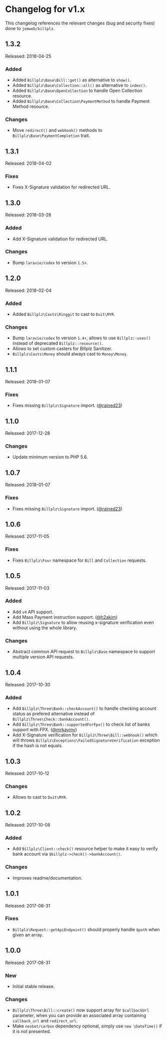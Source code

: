 # Changelog for v1.x

This changelog references the relevant changes (bug and security fixes) done to `jomweb/billplz`.

## 1.3.2

Released: 2018-04-25

### Added

* Added `Billplz\Base\Bill::get()` as alternative to `show()`.
* Added `Billplz\Base\Collection::all()` as alternative to `index()`.
* Added `Billplz\Base\OpenCollection` to handle Open Collection resource.
* Added `Billplz\Base\Collection\PaymentMethod` to handle Payment Method resource.

### Changes

* Move `redirect()` and `webhook()` methods to `Billplz\Base\PaymentCompletion` trait.

## 1.3.1

Released: 2018-04-02

### Fixes

* Fixes X-Signature validation for redirected URL.

## 1.3.0

Released: 2018-03-28

### Added

* Add X-Signature validation for redirected URL.

### Changes

* Bump `laravie/codex` to version `1.5+`.

## 1.2.0

Released: 2018-02-04

### Added

* Added `Billplz\Casts\Ringgit` to cast to `Duit\MYR`.

### Changes

* Bump `laravie/codex` to version `1.4+`, allows to use `Billplz::uses()` instead of deprecated `Billplz::resource()`.
* Allows to set custom casters for Billplz Sanitizer.
* `Billplz\Casts\Money` should always cast to `Money\Money`.

## 1.1.1

Released: 2018-01-07

### Fixes

* Fixes missing `Billplz\Signature` import. ([@rained23](https://github.com/rained23))

## 1.1.0

Released: 2017-12-28

### Changes

* Update minimum version to PHP 5.6.

## 1.0.7

Released: 2018-01-07

### Fixes

* Fixes missing `Billplz\Signature` import. ([@rained23](https://github.com/rained23))

## 1.0.6

Released: 2017-11-05

### Fixes

* Fixes `Billplz\Four` namespace for `Bill` and `Collection` requests.

## 1.0.5

Released: 2017-11-03

### Added

* Add `v4` API support.
* Add Mass Payment instruction support. ([@h2akim](https://github.com/h2akim))
* Add `Billplz\Signature` to allow reusing x-signature verification even without using the whole library.

### Changes

* Abstract common API request to `Billplz\Base` namespace to support multiple version API requests.

## 1.0.4

Released: 2017-10-30

### Added

* Add `Billplz\Three\Bank::checkAccount()` to handle checking account status as prefered alternative instead of `Billplz\Three\Check::bankAccount()`.
* Add `Billplz\Three\Bank::supportedForFpx()` to check list of banks support with FPX. ([@mrkaymy](https://github.com/mrkaymy))
* Add X-Signature verification for `Billplz\Three\Bill::webhook()` which will throws `Billplz\Exceptions\FailedSignatureVerification` exception if the hash is not equals.

## 1.0.3

Released: 2017-10-12

### Changes

* Allows to cast to `Duit\MYR`.

## 1.0.2

Released: 2017-10-08

### Added

* Add `Billplz\Client::check()` resource helper to make it easy to verify bank account via `$billplz->check()->bankAccount()`.

### Changes

* Improves readme/documentation.

## 1.0.1

Released: 2017-08-31

### Fixes

* `Billplz\Request::getApiEndpoint()` should properly handle `$path` when given an array.

## 1.0.0

Released: 2017-08-31

### New

* Initial stable release.

### Changes

* `Billplz\Three\Bill::create()` now support array for `$callbackUrl` parameter, when you can provide an associated array containing `callback_url` and `redirect_url`.
* Make `nesbot/carbon` dependency optional, simply use `new \DateTime()` if it is not presented.
